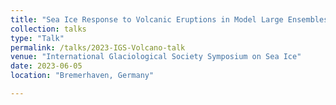 ```yaml
---
title: "Sea Ice Response to Volcanic Eruptions in Model Large Ensembles"
collection: talks
type: "Talk"
permalink: /talks/2023-IGS-Volcano-talk
venue: "International Glaciological Society Symposium on Sea Ice"
date: 2023-06-05
location: "Bremerhaven, Germany"

---
```


